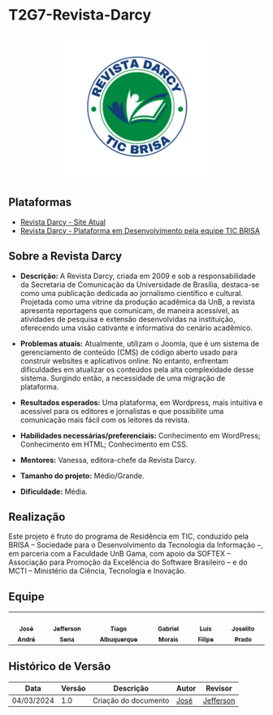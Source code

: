 # T2G7-Revista-Darcy

<div align="center">
    <img src="docs/assets/logorevistadarcy250px.png" style="width:30vw"/>
</div>

## Plataformas
- [Revista Darcy - Site Atual](https://revistadarcy.unb.br/)
- [Revista Darcy - Plataforma em Desenvolvimento pela equipe TIC BRISA](https://brisa.olympusswe.com)

## Sobre a Revista Darcy
- **Descrição:** A Revista Darcy, criada em 2009 e sob a responsabilidade da Secretaria de Comunicação da Universidade de Brasília, destaca-se como uma publicação dedicada ao jornalismo científico e cultural. Projetada como uma vitrine da produção acadêmica da UnB, a revista apresenta reportagens que comunicam, de maneira acessível, as atividades de pesquisa e extensão desenvolvidas na instituição, oferecendo uma visão cativante e informativa do cenário acadêmico.

- **Problemas atuais:** Atualmente, utilizam o Joomla, que é um sistema de gerenciamento de conteúdo (CMS) de código aberto usado para construir websites e aplicativos online. No entanto, enfrentam dificuldades em atualizar os conteúdos pela alta complexidade desse sistema. Surgindo então, a necessidade de uma migração de plataforma.
 
- **Resultados esperados:** Uma plataforma, em Wordpress, mais intuitiva e acessível para os editores e jornalistas e que  possibilite uma comunicação mais fácil com os leitores da revista.

- **Habilidades necessárias/preferenciais:** Conhecimento em WordPress; Conhecimento em HTML; Conhecimento em CSS.

- **Mentores:** Vanessa, editora-chefe da Revista Darcy.

- **Tamanho do projeto:**  Médio/Grande.

- **Dificuldade:** Média.

## Realização
Este projeto é fruto do programa de Residência em TIC, conduzido pela BRISA – Sociedade para o Desenvolvimento da Tecnologia da Informação –, em parceria com a Faculdade UnB Gama, com apoio da SOFTEX – Associação para Promoção da Excelência do Software Brasileiro – e do MCTI – Ministério da Ciência, Tecnologia e Inovação.

## Equipe

<table>
  <tr>
    <td align="center"><a href="https://github.com/joseandre25"><img style="border-radius: 50%;" src="https://avatars.githubusercontent.com/u/98027989?v=4" width="100px;" alt=""/><br /><sub><b>José André</b></sub></a><br />
    <td align="center"><a href="https://github.com/JeffersonSenaa"><img style="border-radius: 50%;" src="https://avatars.githubusercontent.com/u/73854228?v=4" width="100px;" alt=""/><br /><sub><b>Jefferson Sena</b></sub></a><br />
    <td align="center"><a href="https://github.com/Tiago1604"><img style="border-radius: 50%;" src="https://avatars.githubusercontent.com/u/98188815?v=4" width="100px;" alt=""/><br /><sub><b>Tiago Albuquerque</b></sub></a><br />
    <td align="center"><a href="https://github.com/gabriel-moraiss"><img style="border-radius: 50%;" src="https://avatars.githubusercontent.com/u/160560632?v=4" width="100px;" alt=""/><br /><sub><b>Gabriel Morais</b></sub></a><br />
    <td align="center"><a href="https://github.com/luisfilipe3"><img style="border-radius: 50%;" src="https://avatars.githubusercontent.com/u/135170965?v=4" width="100px;" alt=""/><br /><sub><b>Luís Filipe</b></sub></a><br /><a href="Link git" title="Rocketseat"></a></td>
    <td align="center"><a href="https://github.com/joselitopradomarques"><img style="border-radius: 50%;" src="https://avatars.githubusercontent.com/u/22534900?v=4" width="100px;" alt=""/><br /><sub><b>Joselito Prado</b></sub></a><br />
  </tr>
</table>


## Histórico de Versão

| Data | Versão | Descrição |  Autor   |   Revisor  |
| ---- | ------ | ----------| ------- | --------- |
| 04/03/2024 |       1.0   | Criação do documento | [José](https://github.com/joseandre25) | [Jefferson](https://github.com/JeffersonSenaa) |
